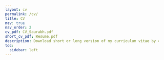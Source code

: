 ```yaml
---
layout: cv
permalink: /cv/
title: CV 
nav: true
nav_order: 2
cv_pdf: CV_Saurabh.pdf
short_cv_pdf: Resume.pdf
description: Download short or long version of my curriculum vitae by clicking on PDF icon.
toc:
  sidebar: left
---
```

